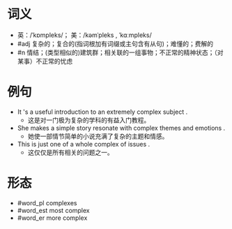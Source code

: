 # 词义
- 英：/ˈkɒmpleks/； 美：/kəmˈpleks , ˈkɑːmpleks/
- #adj 复杂的；复合的(指词根加有词缀或主句含有从句)；难懂的；费解的
- #n 情结；(类型相似的)建筑群；相关联的一组事物；不正常的精神状态；（对某事）不正常的忧虑
# 例句
- It 's a useful introduction to an extremely complex subject .
	- 这是对一门极为复杂的学科的有益入门教程。
- She makes a simple story resonate with complex themes and emotions .
	- 她使一部情节简单的小说充满了复杂的主题和情感。
- This is just one of a whole complex of issues .
	- 这仅仅是所有相关的问题之一。
# 形态
- #word_pl complexes
- #word_est most complex
- #word_er more complex
